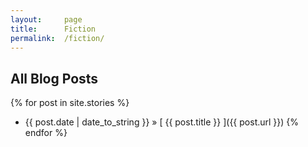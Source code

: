 ```yaml
---
layout:     page
title:      Fiction
permalink:  /fiction/
---
```


## All Blog Posts

{% for post in site.stories %}
  * {{ post.date | date_to_string }} &raquo; [ {{ post.title }} ]({{ post.url }})
{% endfor %}
